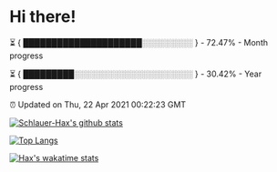 # Hi there!

⏳ { █████████████████████░░░░░░░░░ } - 72.47% - Month progress

⏳ { █████████░░░░░░░░░░░░░░░░░░░░░ } - 30.42% - Year progress

⏰ Updated on Thu, 22 Apr 2021 00:22:23 GMT


[![Schlauer-Hax's github stats](https://github-readme-stats.vercel.app/api?username=Schlauer-Hax&show_icons=true&theme=dark&count_private=true)](https://github.com/Schlauer-Hax)


[![Top Langs](https://github-readme-stats.vercel.app/api/top-langs/?username=Schlauer-Hax&layout=compact&theme=dark)](https://github.com/Schlauer-Hax?tab=repositories)


[![Hax's wakatime stats](https://github-readme-stats.vercel.app/api/wakatime?username=Hax&theme=dark)](https://wakatime.com/@Hax)

